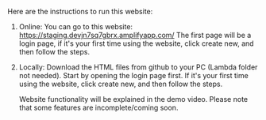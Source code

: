 Here are the instructions to run this website:


1) Online:
   You can go to this website: https://staging.devjn7sq7gbrx.amplifyapp.com/
   The first page will be a login page, if it's your first time using the website, click create new, and then follow the steps.

2) Locally:
   Download the  HTML files from github to your PC (Lambda folder not needed).
   Start by opening the login page first. If it's your first time using the website, click create new, and then follow the steps.

   Website functionality will be explained in the demo video.
   Please note that some features are incomplete/coming soon.
